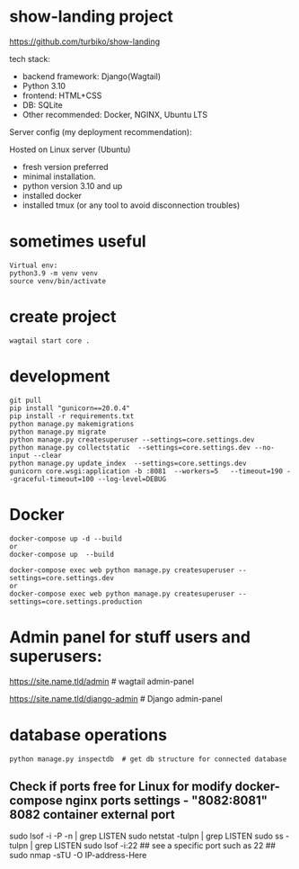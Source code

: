 # show-landing project

https://github.com/turbiko/show-landing

tech stack:

- backend framework: Django(Wagtail)
- Python 3.10
- frontend: HTML+CSS
- DB: SQLite
- Other recommended: Docker, NGINX, Ubuntu LTS

Server config (my deployment recommendation):

 Hosted on Linux server (Ubuntu)
- fresh version preferred
- minimal installation.
- python version 3.10 and up
- installed docker
- installed tmux (or any tool to avoid disconnection troubles)

# sometimes useful

    Virtual env:
    python3.9 -m venv venv
    source venv/bin/activate

# create project
    wagtail start core .

# development

    git pull
    pip install "gunicorn==20.0.4"
    pip install -r requirements.txt
    python manage.py makemigrations
    python manage.py migrate
    python manage.py createsuperuser --settings=core.settings.dev
    python manage.py collectstatic  --settings=core.settings.dev --no-input --clear
    python manage.py update_index  --settings=core.settings.dev
    gunicorn core.wsgi:application -b :8081  --workers=5   --timeout=190 --graceful-timeout=100 --log-level=DEBUG

# Docker

    docker-compose up -d --build  
    or 
    docker-compose up  --build

    docker-compose exec web python manage.py createsuperuser --settings=core.settings.dev
    or
    docker-compose exec web python manage.py createsuperuser --settings=core.settings.production

# Admin panel for stuff users and superusers:

https://site.name.tld/admin # wagtail admin-panel

https://site.name.tld/django-admin  # Django admin-panel

# database operations

    python manage.py inspectdb  # get db structure for connected database

## Check if ports free for Linux for modify docker-compose nginx ports settings - "8082:8081" 8082 container external port
sudo lsof -i -P -n | grep LISTEN
sudo netstat -tulpn | grep LISTEN
sudo ss -tulpn | grep LISTEN
sudo lsof -i:22 ## see a specific port such as 22 ##
sudo nmap -sTU -O IP-address-Here


